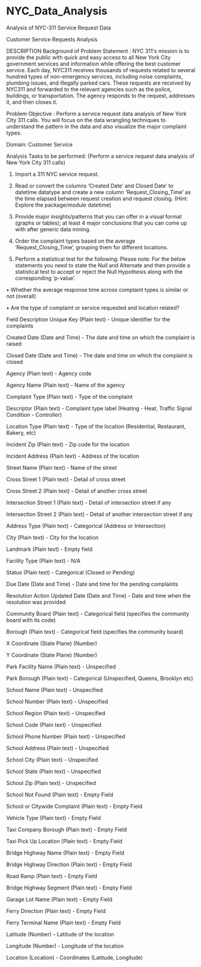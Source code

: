 # NYC_Data_Analysis
Analysis of NYC-311 Service Request Data

Customer Service Requests Analysis

DESCRIPTION
Background of Problem Statement :
NYC 311's mission is to provide the public with quick and easy access to all New York City government services and information while offering the best customer service. Each day, NYC311 receives thousands of requests related to several hundred types of non-emergency services, including noise complaints, plumbing issues, and illegally parked cars. These requests are received by NYC311 and forwarded to the relevant agencies such as the police, buildings, or transportation. The agency responds to the request, addresses it, and then closes it.

Problem Objective :
Perform a service request data analysis of New York City 311 calls. You will focus on the data wrangling techniques to understand the pattern in the data and also visualize the major complaint types.

Domain: Customer Service

Analysis Tasks to be performed:
(Perform a service request data analysis of New York City 311 calls) 

1.	Import a 311 NYC service request.

2.	Read or convert the columns ‘Created Date’ and Closed Date’ to datetime datatype and create a new column ‘Request_Closing_Time’ as the time elapsed between request creation and request closing. (Hint: Explore the package/module datetime)

3.	Provide major insights/patterns that you can offer in a visual format (graphs or tables); at least 4 major conclusions that you can come up with after generic data mining.

4.	Order the complaint types based on the average ‘Request_Closing_Time’, grouping them for different locations.

5.	Perform a statistical test for the following:
Please note: For the below statements you need to state the Null and Alternate and then provide a statistical test to accept or reject the Null Hypothesis along with the corresponding ‘p-value’.

•	Whether the average response time across complaint types is similar or not (overall)

•	Are the type of complaint or service requested and location related?

Field	Description
Unique Key	(Plain text) - Unique identifier for the complaints

Created Date	(Date and Time) - The date and time on which the complaint is raised

Closed Date	(Date and Time)  - The date and time on which the complaint is closed

Agency	(Plain text) - Agency code

Agency Name	(Plain text) - Name of the agency

Complaint Type	(Plain text) - Type of the complaint

Descriptor	(Plain text) - Complaint type label (Heating - Heat, Traffic Signal Condition - Controller)

Location Type	(Plain text) - Type of the location (Residential, Restaurant, Bakery, etc)

Incident Zip	(Plain text) - Zip code for the location

Incident Address	(Plain text) - Address of the location

Street Name	(Plain text) - Name of the street

Cross Street 1	(Plain text) - Detail of cross street

Cross Street 2	(Plain text) - Detail of another cross street

Intersection Street 1	(Plain text) - Detail of intersection street if any

Intersection Street 2	(Plain text) - Detail of another intersection street if any

Address Type	(Plain text) - Categorical (Address or Intersection)

City	(Plain text) - City for the location

Landmark	(Plain text) - Empty field

Facility Type	(Plain text) - N/A

Status	(Plain text) - Categorical (Closed or Pending)

Due Date	(Date and Time) - Date and time for the pending complaints

Resolution Action Updated Date	(Date and Time) - Date and time when the resolution was provided

Community Board	(Plain text) - Categorical field (specifies the community board with its code)

Borough	(Plain text) - Categorical field (specifies the community board)

X Coordinate	(State Plane) (Number)

Y Coordinate	(State Plane) (Number)

Park Facility Name	(Plain text) - Unspecified

Park Borough	(Plain text) - Categorical (Unspecified, Queens, Brooklyn etc)

School Name	(Plain text) - Unspecified

School Number	(Plain text)  - Unspecified

School Region	(Plain text)  - Unspecified

School Code	(Plain text)  - Unspecified

School Phone Number	(Plain text)  - Unspecified

School Address	(Plain text)  - Unspecified

School City	(Plain text)  - Unspecified

School State	(Plain text)  - Unspecified

School Zip	(Plain text)  - Unspecified

School Not Found	(Plain text)  - Empty Field

School or Citywide Complaint	(Plain text)  - Empty Field

Vehicle Type	(Plain text)  - Empty Field

Taxi Company Borough	(Plain text)  - Empty Field

Taxi Pick Up Location	(Plain text)  - Empty Field

Bridge Highway Name	(Plain text)  - Empty Field

Bridge Highway Direction	(Plain text)  - Empty Field

Road Ramp	(Plain text)  - Empty Field

Bridge Highway Segment	(Plain text)  - Empty Field

Garage Lot Name	(Plain text)  - Empty Field
 
Ferry Direction	(Plain text)  - Empty Field

Ferry Terminal Name	(Plain text)  - Empty Field

Latitude	(Number) - Latitude of the location

Longitude	(Number) - Longitude of the location

Location	(Location) - Coordinates (Latitude, Longitude)

